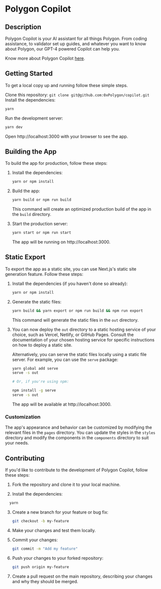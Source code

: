# Polygon Copilot 

## Description

Polygon Copilot is your AI assistant for all things Polygon. From coding assistance, to validator set up guides, and whatever you want to know about Polygon, our GPT-4 powered Copilot can help you. 

Know more about Polygon Copilot [here](https://www.notion.so/layer-e/About-the-Polygon-Copilot-574cafd65ac3448e9e75d4b8f0caa378).


## Getting Started

To get a local copy up and running follow these simple steps.

Clone this repository: `git clone git@github.com:0xPolygon/copilot.git`
Install the dependencies:
```bash
yarn
```

Run the development server:

```bash
yarn dev
```
Open http://localhost:3000 with your browser to see the app.


## Building the App

To build the app for production, follow these steps:

1. Install the dependencies:
   ```bash
   yarn or npm install
   ```

2. Build the app:
   ```bash
   yarn build or npm run build
   ```

   This command will create an optimized production build of the app in the `build` directory.

3. Start the production server:
   ```bash
   yarn start or npm run start
   ```

   The app will be running on http://localhost:3000.

## Static Export

To export the app as a static site, you can use Next.js's static site generation feature. Follow these steps:

1. Install the dependencies (if you haven't done so already):
   ```bash
   yarn or npm install
   ```

2. Generate the static files:
   ```bash
   yarn build && yarn export or npm run build && npm run export
   ```

   This command will generate the static files in the `out` directory.

3. You can now deploy the `out` directory to a static hosting service of your choice, such as Vercel, Netlify, or GitHub Pages. Consult the documentation of your chosen hosting service for specific instructions on how to deploy a static site.

   Alternatively, you can serve the static files locally using a static file server. For example, you can use the `serve` package:
   ```bash
   yarn global add serve 
   serve -s out

   # Or, if you're using npm:

   npm install -g serve
   serve -s out
   ```

   The app will be available at http://localhost:3000.

### Customization

The app's appearance and behavior can be customized by modifying the relevant files in the `pages` directory. You can update the styles in the `styles` directory and modify the components in the `components` directory to suit your needs.

## Contributing

If you'd like to contribute to the development of Polygon Copilot, follow these steps:

1. Fork the repository and clone it to your local machine.

2. Install the dependencies:
  
 ```bash
   yarn
   ```
   
3. Create a new branch for your feature or bug fix:
   ```bash
   git checkout -b my-feature
   ```

4. Make your changes and test them locally.

5. Commit your changes:
   ```bash
   git commit -m "Add my feature"
   ```

6. Push your changes to your forked repository:
   ```bash
   git push origin my-feature
   ```

7. Create a pull request on the main repository, describing your changes and why they should be merged.